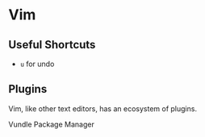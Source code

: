 # Vim

## Useful Shortcuts

* `u` for undo

## Plugins

Vim, like other text editors, has an ecosystem of plugins. 

Vundle Package Manager
